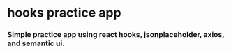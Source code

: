 # hooks practice app

### Simple practice app using react hooks, jsonplaceholder, axios, and semantic ui.